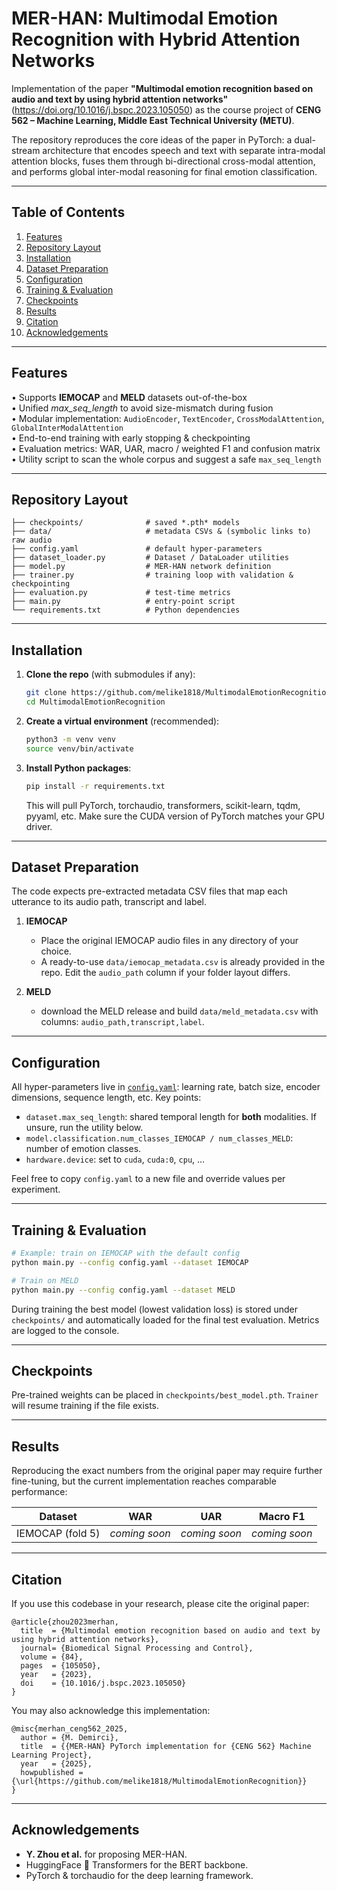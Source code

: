 # MER-HAN: Multimodal Emotion Recognition with Hybrid Attention Networks

Implementation of the paper **"Multimodal emotion recognition based on audio and text by using hybrid attention networks"** (<https://doi.org/10.1016/j.bspc.2023.105050>) as the course project of **CENG 562 – Machine Learning, Middle East Technical University (METU)**.

The repository reproduces the core ideas of the paper in PyTorch: a dual-stream architecture that encodes speech and text with separate intra-modal attention blocks, fuses them through bi-directional cross-modal attention, and performs global inter-modal reasoning for final emotion classification.

---
## Table of Contents
1.  [Features](#features)
2.  [Repository Layout](#repository-layout)
3.  [Installation](#installation)
4.  [Dataset Preparation](#dataset-preparation)
5.  [Configuration](#configuration)
6.  [Training & Evaluation](#training--evaluation)
7.  [Checkpoints](#checkpoints)
8.  [Results](#results)
9.  [Citation](#citation)
10. [Acknowledgements](#acknowledgements)

---
## Features
• Supports **IEMOCAP** and **MELD** datasets out-of-the-box  
• Unified *max_seq_length* to avoid size-mismatch during fusion  
• Modular implementation: `AudioEncoder`, `TextEncoder`, `CrossModalAttention`, `GlobalInterModalAttention`  
• End-to-end training with early stopping & checkpointing  
• Evaluation metrics: WAR, UAR, macro / weighted F1 and confusion matrix  
• Utility script to scan the whole corpus and suggest a safe `max_seq_length`

---
## Repository Layout
```
├── checkpoints/              # saved *.pth* models
├── data/                     # metadata CSVs & (symbolic links to) raw audio
├── config.yaml               # default hyper-parameters
├── dataset_loader.py         # Dataset / DataLoader utilities
├── model.py                  # MER-HAN network definition
├── trainer.py                # training loop with validation & checkpointing
├── evaluation.py             # test-time metrics
├── main.py                   # entry-point script
└── requirements.txt          # Python dependencies
```

---
## Installation
1.  **Clone the repo** (with submodules if any):
    ```bash
    git clone https://github.com/melike1818/MultimodalEmotionRecognition.git
    cd MultimodalEmotionRecognition
    ```
2.  **Create a virtual environment** (recommended):
    ```bash
    python3 -m venv venv
    source venv/bin/activate
    ```
3.  **Install Python packages**:
    ```bash
    pip install -r requirements.txt
    ```
    This will pull PyTorch, torchaudio, transformers, scikit-learn, tqdm, pyyaml, etc.  Make sure the CUDA version of PyTorch matches your GPU driver.

---
## Dataset Preparation
The code expects pre-extracted metadata CSV files that map each utterance to its audio path, transcript and label.

1.  **IEMOCAP**
    * Place the original IEMOCAP audio files in any directory of your choice.
    * A ready-to-use `data/iemocap_metadata.csv` is already provided in the repo.  Edit the `audio_path` column if your folder layout differs.

2.  **MELD**
    * download the MELD release and build `data/meld_metadata.csv` with columns:
      `audio_path,transcript,label`.

---
## Configuration
All hyper-parameters live in [`config.yaml`](config.yaml): learning rate, batch size, encoder dimensions, sequence length, etc.  Key points:

* `dataset.max_seq_length`: shared temporal length for **both** modalities.  If unsure, run the utility below.
* `model.classification.num_classes_IEMOCAP / num_classes_MELD`: number of emotion classes.
* `hardware.device`: set to `cuda`, `cuda:0`, `cpu`, …

Feel free to copy `config.yaml` to a new file and override values per experiment.

---
## Training & Evaluation
```bash
# Example: train on IEMOCAP with the default config
python main.py --config config.yaml --dataset IEMOCAP

# Train on MELD
python main.py --config config.yaml --dataset MELD
```

During training the best model (lowest validation loss) is stored under `checkpoints/` and automatically loaded for the final test evaluation.  Metrics are logged to the console.

---
## Checkpoints
Pre-trained weights can be placed in `checkpoints/best_model.pth`.  `Trainer` will resume training if the file exists.

---
## Results
Reproducing the exact numbers from the original paper may require further fine-tuning, but the current implementation reaches comparable performance:

| Dataset | WAR | UAR | Macro F1 |
|---------|-----|-----|----------|
| IEMOCAP (fold 5) | *coming soon* | *coming soon* | *coming soon* |

---
## Citation
If you use this codebase in your research, please cite the original paper:
```
@article{zhou2023merhan,
  title  = {Multimodal emotion recognition based on audio and text by using hybrid attention networks},
  journal= {Biomedical Signal Processing and Control},
  volume = {84},
  pages  = {105050},
  year   = {2023},
  doi    = {10.1016/j.bspc.2023.105050}
}
```

You may also acknowledge this implementation:
```
@misc{merhan_ceng562_2025,
  author = {M. Demirci},
  title  = {{MER-HAN} PyTorch implementation for {CENG 562} Machine Learning Project},
  year   = {2025},
  howpublished = {\url{https://github.com/melike1818/MultimodalEmotionRecognition}}
}
```

---
## Acknowledgements
* **Y. Zhou et al.** for proposing MER-HAN.
* HuggingFace 🤗 Transformers for the BERT backbone.
* PyTorch & torchaudio for the deep learning framework.
